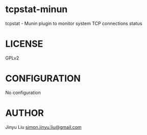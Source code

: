 # tcpstat-minun
tcpstat - Munin plugin to monitor system TCP connections status

# LICENSE

GPLv2

# CONFIGURATION

No configuration

# AUTHOR

Jinyu Liu <simon.jinyu.liu@gmail.com>
